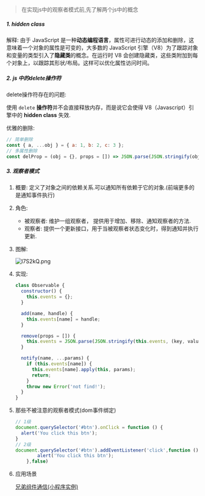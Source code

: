 > 在实现js中的观察者模式前,先了解两个js中的概念

##### 1. hidden class

解释: 由于 JavaScript 是一种**动态编程语言**，属性可进行动态的添加和删除，这意味着一个对象的属性是可变的，大多数的 JavaScript 引擎（V8）为了跟踪对象和变量的类型引入了**隐藏类**的概念。在运行时 V8 会创建隐藏类，这些类附加到每个对象上，以跟踪其形状/布局。这样可以优化属性访问时间。

##### 2. js 中的delete操作符

delete操作符存在的问题: 

使用 `delete` **操作符**并不会直接释放内存，而是说它会使得 V8（Javascript）引擎中的 **hidden class** 失效.

优雅的删除: 

```javascript
// 简单删除
const { a, ...obj } = { a: 1, b: 2, c: 3 };
// 多属性删除
const delProp = (obj = {}, props = []) => JSON.parse(JSON.stringify(obj, (key, value) => props.includes(key) ? undefined : value));
```

##### 3. 观察者模式

1. 概要: 定义了对象之间的依赖关系.可以通知所有依赖于它的对象.(前端更多的是通知事件执行)

2. 角色:
   - 被观察者: 维护一组观察者， 提供用于增加、移除、通知观察者的方法.
   - 观察者: 提供一个更新接口，用于当被观察者状态变化时，得到通知并执行更新.

3. 图解: 

   ![l7S2kQ.png](https://s2.ax1x.com/2020/01/13/l7S2kQ.png)

4. 实现:

   ```javascript
   class Observable {
     constructor() {
       this.events = {};
     }
   
     add(name, handle) {
       this.events[name] = handle;
     }
   
     remove(props = []) {
       this.events = JSON.parse(JSON.stringify(this.events, (key, value) => props.includes(key) ? undefined : value))
     }
   
     notify(name, ...params) {
       if (this.events[name]) {
         this.events[name].apply(this, params);
         return;
       }
       throw new Error('not find!');
     }
   }
   ```

5. 那些不被注意的观察者模式(dom事件绑定)

   ```javascript
   // 1级
   document.querySelector('#btn').onClick = function () {
     alert('You click this btn');
   }
   // 2级
   document.querySelector('#btn').addEventListener('click',function () {
           alert('You click this btn');
       },false)
   ```

6. 应用场景

   [兄弟组件通信(小程序实例)](https://developers.weixin.qq.com/s/H2kwllm67Te8)